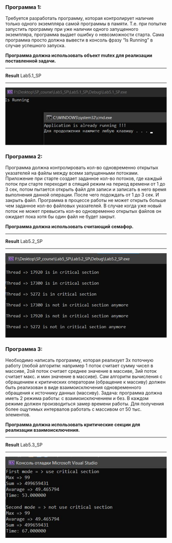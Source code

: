 ### **Программа 1:**

Требуется разработать программу, которая контролирует наличие только одного экземпляра самой программы в памяти. Т.е. при попытке запустить программу при уже наличии одного запущенного экземпляра, программа выдает ошибку о невозможности старта. Сама программа просто должна вывести в консоль фразу “Is Running” в случае успешного запуска.

**Программа должна использовать объект mutex для реализации поставленной задачи.**

---

**Result** Lab5.1_SP

---

![](img/1.jpg)


### **Программа 2:**

Программа должна контролировать кол-во одновременно открытых указателей на файлы между всеми запущенными потоками. Приложение при старте создает заданное кол-во потоков, где каждый поток при старте переходит в спящий режим на период времени от 1 до 3 сек, потом пытается открыть файл для записи и записать в него время выполнения данной операции. После чего подождать от 1 до 3 сек. И закрыть файл. Программа в процессе работы не может открыть больше чем заданное кол-во файловых указателей. В случае когда уже новый поток не может превысить кол-во одновременно открытых файлов он ожидает пока хотя бы один файл не будет закрыт.

**Программа должна использовать считающий семафор.**

---

**Result** Lab5.2_SP

---

![](img/3.jpg)

### **Программа 3:**

Необходимо написать программу, которая реализует 3х поточную работу (любой алгоритм: например 1 поток считает сумму чисел в массиве, 2ой поток считает среднее значение в массиве, 3ий поток считает макс. и мин значение в массиве). Сам алгоритм вычисления с обращением к критических операторам (обращение к массиву) должен быть реализован в виде взаимоисключения одновременного обращения к источнику данных (массиву). 
Задача: программа должна иметь 2 режима работы: с взаимоисключением и без. В каждом режиме должен производиться замер времени работы. Для получения более ощутимых интервалов работать с массивом от 50 тыс. элементов.

**Программа должна использовать критические секции для реализации взаимоисключения.**

---

**Result** Lab5.3_SP

---

![](img/2.jpg)


